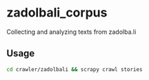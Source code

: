 # zadolbali_corpus
Collecting and analyzing texts from zadolba.li

## Usage

``` bash
cd crawler/zadolbali && scrapy crawl stories
```

